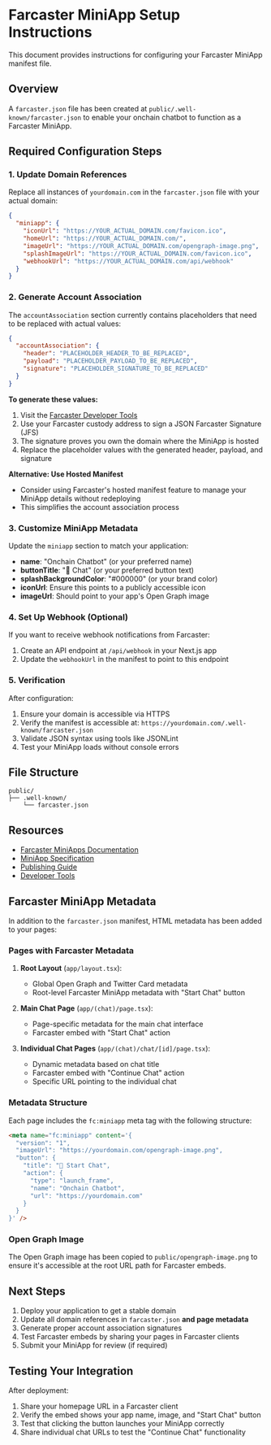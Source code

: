 # Farcaster MiniApp Setup Instructions

This document provides instructions for configuring your Farcaster MiniApp manifest file.

## Overview

A `farcaster.json` file has been created at `public/.well-known/farcaster.json` to enable your onchain chatbot to function as a Farcaster MiniApp.

## Required Configuration Steps

### 1. Update Domain References

Replace all instances of `yourdomain.com` in the `farcaster.json` file with your actual domain:

```json
{
  "miniapp": {
    "iconUrl": "https://YOUR_ACTUAL_DOMAIN.com/favicon.ico",
    "homeUrl": "https://YOUR_ACTUAL_DOMAIN.com/",
    "imageUrl": "https://YOUR_ACTUAL_DOMAIN.com/opengraph-image.png",
    "splashImageUrl": "https://YOUR_ACTUAL_DOMAIN.com/favicon.ico",
    "webhookUrl": "https://YOUR_ACTUAL_DOMAIN.com/api/webhook"
  }
}
```

### 2. Generate Account Association

The `accountAssociation` section currently contains placeholders that need to be replaced with actual values:

```json
{
  "accountAssociation": {
    "header": "PLACEHOLDER_HEADER_TO_BE_REPLACED",
    "payload": "PLACEHOLDER_PAYLOAD_TO_BE_REPLACED", 
    "signature": "PLACEHOLDER_SIGNATURE_TO_BE_REPLACED"
  }
}
```

**To generate these values:**

1. Visit the [Farcaster Developer Tools](https://miniapps.farcaster.xyz/docs/guides/publishing)
2. Use your Farcaster custody address to sign a JSON Farcaster Signature (JFS)
3. The signature proves you own the domain where the MiniApp is hosted
4. Replace the placeholder values with the generated header, payload, and signature

**Alternative: Use Hosted Manifest**
- Consider using Farcaster's hosted manifest feature to manage your MiniApp details without redeploying
- This simplifies the account association process

### 3. Customize MiniApp Metadata

Update the `miniapp` section to match your application:

- **name**: "Onchain Chatbot" (or your preferred name)
- **buttonTitle**: "🤖 Chat" (or your preferred button text)
- **splashBackgroundColor**: "#000000" (or your brand color)
- **iconUrl**: Ensure this points to a publicly accessible icon
- **imageUrl**: Should point to your app's Open Graph image

### 4. Set Up Webhook (Optional)

If you want to receive webhook notifications from Farcaster:

1. Create an API endpoint at `/api/webhook` in your Next.js app
2. Update the `webhookUrl` in the manifest to point to this endpoint

### 5. Verification

After configuration:

1. Ensure your domain is accessible via HTTPS
2. Verify the manifest is accessible at: `https://yourdomain.com/.well-known/farcaster.json`
3. Validate JSON syntax using tools like JSONLint
4. Test your MiniApp loads without console errors

## File Structure

```
public/
├── .well-known/
    └── farcaster.json
```

## Resources

- [Farcaster MiniApps Documentation](https://miniapps.farcaster.xyz/docs)
- [MiniApp Specification](https://miniapps.farcaster.xyz/docs/specification)
- [Publishing Guide](https://miniapps.farcaster.xyz/docs/guides/publishing)
- [Developer Tools](https://miniapps.farcaster.xyz/docs/guides/publishing)

## Farcaster MiniApp Metadata

In addition to the `farcaster.json` manifest, HTML metadata has been added to your pages:

### Pages with Farcaster Metadata

1. **Root Layout** (`app/layout.tsx`):
   - Global Open Graph and Twitter Card metadata
   - Root-level Farcaster MiniApp metadata with "Start Chat" button

2. **Main Chat Page** (`app/(chat)/page.tsx`):
   - Page-specific metadata for the main chat interface
   - Farcaster embed with "Start Chat" action

3. **Individual Chat Pages** (`app/(chat)/chat/[id]/page.tsx`):
   - Dynamic metadata based on chat title
   - Farcaster embed with "Continue Chat" action
   - Specific URL pointing to the individual chat

### Metadata Structure

Each page includes the `fc:miniapp` meta tag with the following structure:

```html
<meta name="fc:miniapp" content='{
  "version": "1",
  "imageUrl": "https://yourdomain.com/opengraph-image.png",
  "button": {
    "title": "🤖 Start Chat",
    "action": {
      "type": "launch_frame",
      "name": "Onchain Chatbot",
      "url": "https://yourdomain.com"
    }
  }
}' />
```

### Open Graph Image

The Open Graph image has been copied to `public/opengraph-image.png` to ensure it's accessible at the root URL path for Farcaster embeds.

## Next Steps

1. Deploy your application to get a stable domain
2. Update all domain references in `farcaster.json` **and page metadata**
3. Generate proper account association signatures
4. Test Farcaster embeds by sharing your pages in Farcaster clients
5. Submit your MiniApp for review (if required)

## Testing Your Integration

After deployment:

1. Share your homepage URL in a Farcaster client
2. Verify the embed shows your app name, image, and "Start Chat" button
3. Test that clicking the button launches your MiniApp correctly
4. Share individual chat URLs to test the "Continue Chat" functionality
